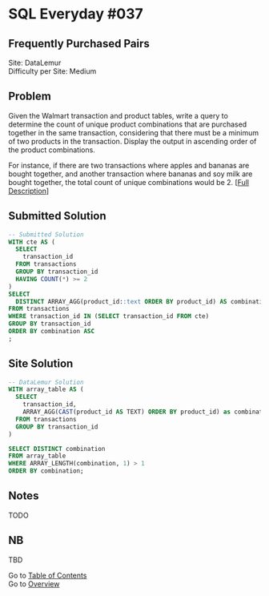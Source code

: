 # SQL Everyday \#037

## Frequently Purchased Pairs

Site: DataLemur\
Difficulty per Site: Medium

## Problem

Given the Walmart transaction and product tables, write a query to determine the count of unique product combinations that are purchased together in the same transaction, considering that there must be a minimum of two products in the transaction. Display the output in ascending order of the product combinations.

For instance, if there are two transactions where apples and bananas are bought together, and another transaction where bananas and soy milk are bought together, the total count of unique combinations would be 2. [[Full Description](https://datalemur.com/questions/frequently-purchased-pairs)]

## Submitted Solution

```sql
-- Submitted Solution
WITH cte AS (
  SELECT
    transaction_id
  FROM transactions
  GROUP BY transaction_id
  HAVING COUNT(*) >= 2
)
SELECT
  DISTINCT ARRAY_AGG(product_id::text ORDER BY product_id) AS combination
FROM transactions
WHERE transaction_id IN (SELECT transaction_id FROM cte)
GROUP BY transaction_id
ORDER BY combination ASC
;
```

## Site Solution

```sql
-- DataLemur Solution 
WITH array_table AS (
  SELECT 
    transaction_id, 
    ARRAY_AGG(CAST(product_id AS TEXT) ORDER BY product_id) as combination
  FROM transactions
  GROUP BY transaction_id
)

SELECT DISTINCT combination
FROM array_table
WHERE ARRAY_LENGTH(combination, 1) > 1
ORDER BY combination;
```

## Notes

TODO

## NB

TBD

Go to [Table of Contents](/README.md#contents)\
Go to [Overview](/README.md)
